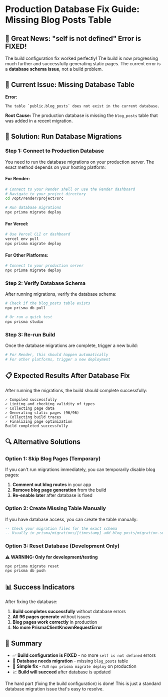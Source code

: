 # Production Database Fix Guide: Missing Blog Posts Table

## 🎉 **Great News: "self is not defined" Error is FIXED!**

The build configuration fix worked perfectly! The build is now progressing much further and successfully generating static pages. The current error is a **database schema issue**, not a build problem.

## 🔧 **Current Issue: Missing Database Table**

**Error:**
```
The table `public.blog_posts` does not exist in the current database.
```

**Root Cause:** The production database is missing the `blog_posts` table that was added in a recent migration.

## 🚀 **Solution: Run Database Migrations**

### Step 1: Connect to Production Database

You need to run the database migrations on your production server. The exact method depends on your hosting platform:

#### For Render:
```bash
# Connect to your Render shell or use the Render dashboard
# Navigate to your project directory
cd /opt/render/project/src

# Run database migrations
npx prisma migrate deploy
```

#### For Vercel:
```bash
# Use Vercel CLI or dashboard
vercel env pull
npx prisma migrate deploy
```

#### For Other Platforms:
```bash
# Connect to your production server
npx prisma migrate deploy
```

### Step 2: Verify Database Schema

After running migrations, verify the database schema:

```bash
# Check if the blog_posts table exists
npx prisma db pull

# Or run a quick test
npx prisma studio
```

### Step 3: Re-run Build

Once the database migrations are complete, trigger a new build:

```bash
# For Render, this should happen automatically
# For other platforms, trigger a new deployment
```

## 📋 **Expected Results After Database Fix**

After running the migrations, the build should complete successfully:

```
✓ Compiled successfully
✓ Linting and checking validity of types
✓ Collecting page data
✓ Generating static pages (96/96)
✓ Collecting build traces
✓ Finalizing page optimization
Build completed successfully
```

## 🔍 **Alternative Solutions**

### Option 1: Skip Blog Pages (Temporary)
If you can't run migrations immediately, you can temporarily disable blog pages:

1. **Comment out blog routes** in your app
2. **Remove blog page generation** from the build
3. **Re-enable later** after database is fixed

### Option 2: Create Missing Table Manually
If you have database access, you can create the table manually:

```sql
-- Check your migration files for the exact schema
-- Usually in prisma/migrations/[timestamp]_add_blog_posts/migration.sql
```

### Option 3: Reset Database (Development Only)
⚠️ **WARNING: Only for development/testing**

```bash
npx prisma migrate reset
npx prisma db push
```

## 📊 **Success Indicators**

After fixing the database:

1. **Build completes successfully** without database errors
2. **All 96 pages generate** without issues
3. **Blog pages work correctly** in production
4. **No more PrismaClientKnownRequestError**

## 🎯 **Summary**

- ✅ **Build configuration is FIXED** - no more `self is not defined` errors
- 🔧 **Database needs migration** - missing `blog_posts` table
- 🚀 **Simple fix** - run `npx prisma migrate deploy` on production
- 📈 **Build will succeed** after database is updated

The hard part (fixing the build configuration) is done! This is just a standard database migration issue that's easy to resolve. 